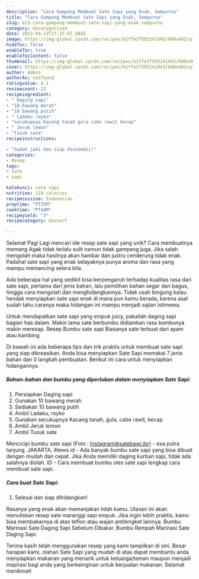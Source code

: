 ```yaml
---
description: "Cara Gampang Membuat Sate Sapi yang Enak, Sempurna"
title: "Cara Gampang Membuat Sate Sapi yang Enak, Sempurna"
slug: 623-cara-gampang-membuat-sate-sapi-yang-enak-sempurna
category: Uncategorized
date: 2023-04-13T17:15:07.884Z
image: https://img-global.cpcdn.com/recipes/b1ffe2f593241d43/680x482cq70/sate-sapi-foto-resep-utama.jpg
hideToc: false
enableToc: true
enableTocContent: false
thumbnail: https://img-global.cpcdn.com/recipes/b1ffe2f593241d43/680x482cq70/sate-sapi-foto-resep-utama.jpg
cover: https://img-global.cpcdn.com/recipes/b1ffe2f593241d43/680x482cq70/sate-sapi-foto-resep-utama.jpg
author: Admin
authorAv: notfound
ratingvalue: 4.1
reviewcount: 22
recipeingredient:
- " Daging sapi"
- "10 bawang merah"
- "10 bawang putih"
- " Ladaku royko"
- "secukupnya Kacang tanah gula cabe rawit kecap"
- " Jeruk lemon"
- "Tusuk sate"
recipeinstructions:

- "Sudah jadi dan siap dinikmati!"
categories:
- Resep
tags:
- sate
- sapi

katakunci: sate sapi 
nutrition: 119 calories
recipecuisine: Indonesian
preptime: "PT35M"
cooktime: "PT44M"
recipeyield: "3"
recipecategory: Dessert

---
```



Selamat Pagi Lagi mencari ide resep sate sapi yang unik? Cara membuatnya memang Agak tidak terlalu sulit namun tidak gampang juga. Jika salah mengolah maka hasilnya akan hambar dan justru cenderung tidak enak. Padahal sate sapi yang enak selayaknya punya aroma dan rasa yang mampu memancing selera kita.


Ada beberapa hal yang sedikit bisa berpengaruh terhadap kualitas rasa dari sate sapi, pertama dari jenis bahan, lalu pemilihan bahan segar dan bagus, hingga cara mengolah dan menghidangkannya. Tidak usah bingung kalau hendak menyiapkan sate sapi enak di mana pun kamu berada, karena asal sudah tahu caranya maka hidangan ini mampu menjadi sajian istimewa.

Untuk mendapatkan sate sapi yang empuk juicy, pakailah daging sapi bagian has dalam. Makin lama sate berbumbu didiamkan rasa bumbunya makin meresap. Resep Bumbu sate sapi Biasanya sate terbuat dari ayam atau kambing.


Di bawah ini ada beberapa tips dan trik praktis untuk membuat sate sapi yang siap dikreasikan. Anda bisa menyiapkan Sate Sapi memakai 7 jenis bahan dan 0 langkah pembuatan. Berikut ini cara untuk menyiapkan hidangannya.

<!--inarticleads1-->

##### Bahan-bahan dan bumbu yang diperlukan dalam menyiapkan Sate Sapi:

1. Persiapkan  Daging sapi
1. Gunakan 10 bawang merah
1. Sediakan 10 bawang putih
1. Ambil  Ladaku, royko
1. Gunakan secukupnya Kacang tanah, gula, cabe rawit, kecap
1. Ambil  Jeruk lemon
1. Ambil Tusuk sate


Mencicipi bumbu sate sapi (Foto : Instagram@satebawi.jbr) - esa putra tanjung. JAKARTA, iNews.id - Ada banyak bumbu sate sapi yang bisa dibuat dengan mudah dan cepat. Jika Anda memiliki daging kurban sapi, tidak ada salahnya diolah. ID - Cara membuat bumbu oles sate sapi lengkap cara membuat sate sapi. 

<!--inarticleads2-->

##### Cara buat Sate Sapi:


1. Selesai dan siap dihidangkan!

Rasanya yang enak akan memanjakan lidah kamu. Ulasan ini akan menuliskan resep sate maranggi sapi empuk. Jika ingin lebih praktis, kamu bisa membakarnya di atas teflon atau wajan antilengket lainnya. Bumbu Marinasi Sate Daging Sapi Sebelum Dibakar. Bumbu Rempah Marinasi Sate Daging Sapi. 

Terima kasih telah menggunakan resep yang kami tampilkan di sini. Besar harapan kami, olahan Sate Sapi yang mudah di atas dapat membantu anda menyiapkan makanan yang menarik untuk keluarga/teman maupun menjadi inspirasi bagi anda yang berkeinginan untuk berjualan makanan. Selamat menikmati
